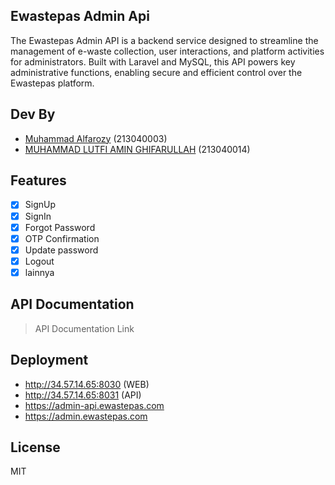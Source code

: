 ## Ewastepas Admin Api
The Ewastepas Admin API is a backend service designed to streamline the management of e-waste collection, user interactions, and platform activities for administrators. Built with Laravel and MySQL, this API powers key administrative functions, enabling secure and efficient control over the Ewastepas platform.

## Dev By
- [Muhammad Alfarozy](https://www.linkedin.com/in/muhammad-alfarozi/) (213040003)
- [MUHAMMAD LUTFI AMIN GHIFARULLAH](https://www.linkedin.com/in/ghifarullah19/) (213040014)

## Features
- [x] SignUp
- [x] SignIn
- [x] Forgot Password
- [x] OTP Confirmation
- [x] Update password
- [x] Logout
- [x] lainnya

## API Documentation
> API Documentation Link

## Deployment
- http://34.57.14.65:8030 (WEB)
- http://34.57.14.65:8031 (API)
- https://admin-api.ewastepas.com
- https://admin.ewastepas.com

## License

MIT
